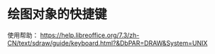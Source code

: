 # 绘图对象的快捷键  
使用帮助： https://help.libreoffice.org/7.3/zh-CN/text/sdraw/guide/keyboard.html?&DbPAR=DRAW&System=UNIX
